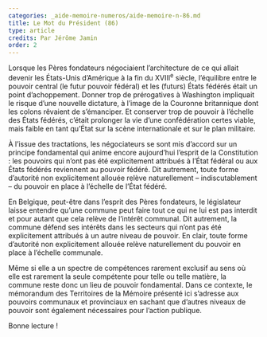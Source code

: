 ```yaml
---
categories: _aide-memoire-numeros/aide-memoire-n-86.md
title: Le Mot du Président (86)
type: article
credits: Par Jérôme Jamin
order: 2
---
```

Lorsque les Pères fondateurs négociaient l’architecture de ce qui allait devenir les États-Unis d’Amérique à la fin du XVIII<sup>e</sup> siècle, l’équilibre entre le pouvoir central (le futur pouvoir fédéral) et les (futurs) États fédérés était un point d’achoppement. Donner trop de prérogatives à Washington impliquait le risque d’une nouvelle dictature, à l’image de la Couronne britannique dont les colons rêvaient de s’émanciper. Et conserver trop de pouvoir à l’échelle des États fédérés, c’était prolonger la vie d’une confédération certes viable, mais faible en tant qu’État sur la scène internationale et sur le plan militaire.

À l’issue des tractations, les négociateurs se sont mis d’accord sur un principe fondamental qui anime encore aujourd’hui l’esprit de la Constitution : les pouvoirs qui n’ont pas été explicitement attribués à l’État fédéral ou aux États fédérés reviennent au pouvoir fédéré. Dit autrement, toute forme d’autorité non explicitement allouée relève naturellement – indiscutablement – du pouvoir en place à l’échelle de l’État fédéré.

En Belgique, peut-être dans l’esprit des Pères fondateurs, le législateur laisse entendre qu’une commune peut faire tout ce qui ne lui est pas interdit et pour autant que cela relève de l’intérêt communal. Dit autrement, la commune défend ses intérêts dans les secteurs qui n’ont pas été explicitement attribués à un autre niveau de pouvoir. En clair, toute forme d’autorité non explicitement allouée relève naturellement du pouvoir en place à l’échelle communale.

Même si elle a un spectre de compétences rarement exclusif au sens où elle est rarement la seule compétente pour telle ou telle matière, la commune reste donc un lieu de pouvoir fondamental. Dans ce contexte, le mémorandum des Territoires de la Mémoire présenté ici s’adresse aux pouvoirs communaux et provinciaux en sachant que d’autres niveaux de pouvoir sont également nécessaires pour l’action publique.

Bonne lecture !
